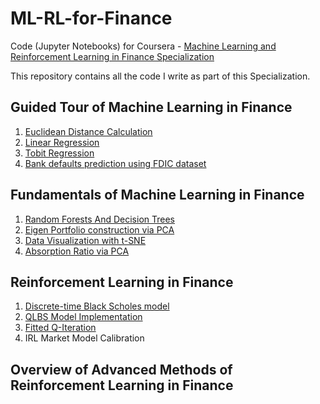 # ML-RL-for-Finance
Code (Jupyter Notebooks) for Coursera - [Machine Learning and Reinforcement Learning in Finance Specialization](https://www.coursera.org/specializations/machine-learning-reinforcement-finance)

This repository contains all the code I write as part of this Specialization.

## Guided Tour of Machine Learning in Finance
1. [Euclidean Distance Calculation](Guided%20Tour%20of%20Machine%20Learning%20in%20Finance/Euclidian_Distance_m1_ex1_v4-newV.ipynb)
2. [Linear Regression](https://github.com/AayushMandhyan/ML-RL-for-Finance/blob/master/Guided%20Tour%20of%20Machine%20Learning%20in%20Finance/linear_regress_m1_ex2_v4-newV.ipynb)
3. [Tobit Regression](https://github.com/AayushMandhyan/ML-RL-for-Finance/blob/master/Guided%20Tour%20of%20Machine%20Learning%20in%20Finance/Tobit_regression_m1_ex3_v4-newV.ipynb)
4. [Bank defaults prediction using FDIC dataset](https://github.com/AayushMandhyan/ML-RL-for-Finance/blob/master/Guided%20Tour%20of%20Machine%20Learning%20in%20Finance/Bank_failure_m1_ex4_v4-newV.ipynb)

## Fundamentals of Machine Learning in Finance
1. [Random Forests And Decision Trees](Bank_failure_rand_forests_m2_ex1.ipynb)
2. [Eigen Portfolio construction via PCA](pca_eigen_portfolios_m2_ex3.ipynb)
3. [Data Visualization with t-SNE](DJI_tSNE_m2_ex4_corrected.ipynb)
4. [Absorption Ratio via PCA](absorp_ratio_m2_ex5.ipynb)

## Reinforcement Learning in Finance
1. [Discrete-time Black Scholes model](discrete_black_scholes_m3_ex1_v3.ipynb)
2. [QLBS Model Implementation](dp_qlbs_oneset_m3_ex2_v3.ipynb)
3. [Fitted Q-Iteration](dp_qlbs_oneset_m3_ex3_v4.ipynb)
4. IRL Market Model Calibration

## Overview of Advanced Methods of Reinforcement Learning in Finance
